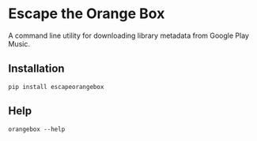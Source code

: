 Escape the Orange Box
=====================

A command line utility for downloading library metadata from Google Play Music.


Installation
------------

```
pip install escapeorangebox
```


Help
----

```
orangebox --help
```
